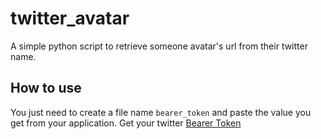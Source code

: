 # twitter_avatar

A simple python script to retrieve someone avatar's url from their twitter name.

## How to use

You just need to create a file name `bearer_token` and paste the value you get from your application. Get your twitter [Bearer Token](https://developer.twitter.com/en/portal/dashboard)
